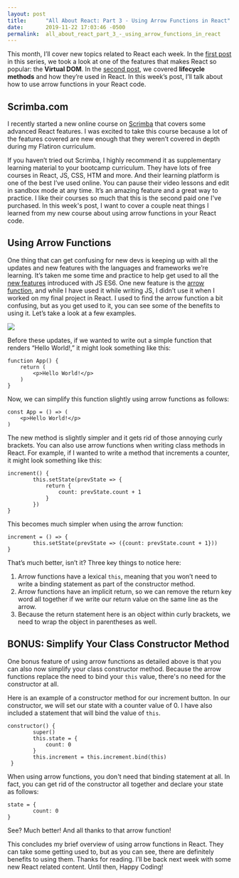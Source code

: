 ```yaml
---
layout: post
title:      "All About React: Part 3 - Using Arrow Functions in React"
date:       2019-11-22 17:03:46 -0500
permalink:  all_about_react_part_3_-_using_arrow_functions_in_react
---
```



This month, I’ll cover new topics related to React each week.  In the [first post](http://crackingthecode.net/all_about_react_part_1_-_the_virtual_dom) in this series, we took a look at one of the features that makes React so popular: the **Virtual DOM**.  In the [second post](http://crackingthecode.net/all_about_react_part_2_-_lifecycle_methods), we covered **lifecycle methods** and how they’re used in React.  In this week’s post, I’ll talk about how to use arrow functions in your React code.

## Scrimba.com

I recently started a new online course on [Scrimba](https://scrimba.com/) that covers some advanced React features.  I was excited to take this course because a lot of the features covered are new enough that they weren’t covered in depth during my Flatiron curriculum.  

If you haven’t tried out Scrimba, I highly recommend it as supplementary learning material to your bootcamp curriculum.  They have lots of free courses in React, JS, CSS, HTM and more.  And their learning platform is one of the best I’ve used online.  You can pause their video lessons and edit in sandbox mode at any time.  It’s an amazing feature and a great way to practice.  I like their courses so much that this is the second paid one I've purchased.  In this week's post, I want to cover a couple neat things I learned from my new course about using arrow functions in your React code.

## Using Arrow Functions

One thing that can get confusing for new devs is keeping up with all the updates and new features with the languages and frameworks we’re learning.  It’s taken me some time and practice to help get used to all the [new features](http://es6-features.org/#Constants) introduced with JS ES6.  One new feature is the [arrow function](https://developer.mozilla.org/en-US/docs/Web/JavaScript/Reference/Functions/Arrow_functions), and while I have used it while writing JS, I didn’t use it when I worked on my final project in React.  I used to find the arrow function a bit confusing, but as you get used to it, you can see some of the benefits to using it.  Let’s take a look at a few examples.

![](https://scotch-res.cloudinary.com/image/upload/w_auto,q_auto:good,f_auto/v1561344201/tbepoamnyxtlx8soszhd.png)

Before these updates, if we wanted to write out a simple function that renders “Hello World!,” it might look something like this:

```
function App() {
    return (
        <p>Hello World!</p>
    )
}
```
Now, we can simplify this function slightly using arrow functions as follows:

```
const App = () => (
    <p>Hello World!</p>
)
```

The new method is slightly simpler and it gets rid of those annoying curly brackets.  You can also use arrow functions when writing class methods in React.  For example, if I wanted to write a method that increments a counter, it might look something like this:

```
increment() {
        this.setState(prevState => {
            return {
                count: prevState.count + 1
            }
        })
}
```

This becomes much simpler when using the arrow function:

```
increment = () => {
        this.setState(prevState => ({count: prevState.count + 1}))
}
```

That’s much better, isn’t it?  Three key things to notice here:
1. Arrow functions have a lexical ```this```, meaning that you won’t need to write a binding statement as part of the constructor method.  
2. Arrow functions have an implicit return, so we can remove the return key word all together if we write our return value on the same line as the arrow.  
3. Because the return statement here is an object within curly brackets, we need to wrap the object in parentheses as well.

## BONUS: Simplify Your Class Constructor Method

One bonus feature of using arrow functions as detailed above is that you can also now simplify your class constructor method.  Because the arrow functions replace the need to bind your ```this``` value, there's no need for the constructor at all.  

Here is an example of a constructor method for our increment button.  In our constructor, we will set our state with a counter value of 0.  I have also included a statement that will bind the value of ```this```.

```
constructor() {
        super()
        this.state = {
            count: 0
        }
        this.increment = this.increment.bind(this)
 }
```

When using arrow functions, you don't need that binding statement at all.  In fact, you can get rid of the constructor all together and declare your state as follows:

```
state = {
        count: 0
}
```

See?  Much better!  And all thanks to that arrow function!  

This concludes my brief overview of using arrow functions in React.  They can take some getting used to, but as you can see, there are definitely benefits to using them.  Thanks for reading.  I’ll be back next week with some new React related content.  Until then, Happy Coding!



